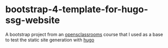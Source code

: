 # bootstrap-4-template-for-hugo-ssg-website

A bootstrap project from an [opensclassrooms](https://openclassrooms.com/fr/) course that I used as a base to test the static site generation with [hugo](https://gohugo.io/)

